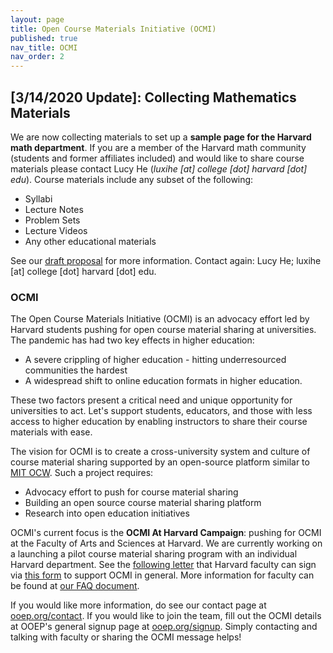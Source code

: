 ```yaml
---
layout: page
title: Open Course Materials Initiative (OCMI)
published: true
nav_title: OCMI
nav_order: 2
---
```


## **[3/14/2020 Update]: Collecting Mathematics Materials**

We are now collecting materials to set up a **sample page for the Harvard math department**. If you are a member of the Harvard math community (students and former affiliates included) and would like to share course materials please contact Lucy He (*luxihe [at] college [dot] harvard [dot] edu*). Course materials include any subset of the following:
* Syllabi
* Lecture Notes
* Problem Sets
* Lecture Videos
* Any other educational materials

See our [draft proposal](mathproposal) for more information. Contact again: Lucy He; luxihe [at] college [dot] harvard [dot] edu. 

### OCMI

The Open Course Materials Initiative (OCMI) is an advocacy effort led by Harvard students pushing for open course material sharing at universities. The pandemic has had two key effects in higher education:
* A severe crippling of higher education - hitting underresourced communities the hardest 
* A widespread shift to online education formats in higher education.

These two factors present a critical need and unique opportunity for universities to act. Let's support students, educators, and those with less access to higher education by enabling instructors to share their course materials with ease. 

The vision for OCMI is to create a cross-university system and culture of course material sharing supported by an open-source platform similar to [MIT OCW](https://ocw.mit.edu). Such a project requires:
* Advocacy effort to push for course material sharing
* Building an open source course material sharing platform
* Research into open education initiatives

OCMI's current focus is the **OCMI At Harvard Campaign**: pushing for OCMI at the Faculty of Arts and Sciences at Harvard. We are currently working on a launching a pilot course material sharing program with an individual Harvard department. See the [following letter](OCMIAtHarvard) that Harvard faculty can sign via [this form](OCMIAtHarvardForm) to support OCMI in general. More information for faculty can be found at [our FAQ document](ocmifaq). 

If you would like more information, do see our contact page at [ooep.org/contact](contact). If you would like to join the team, fill out the OCMI details at OOEP's general signup page at [ooep.org/signup](signup). Simply contacting and talking with faculty or sharing the OCMI message helps!

